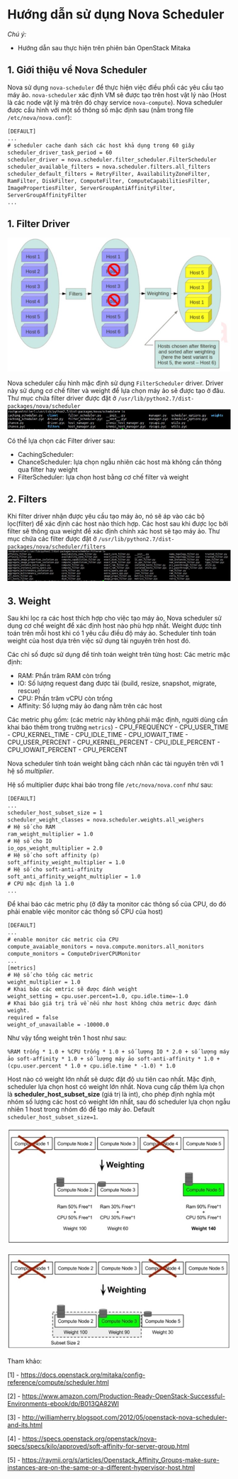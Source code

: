 # Hướng dẫn sử dụng Nova Scheduler
*Chú ý:*
 - Hướng dẫn sau thực hiện trên phiên bản OpenStack Mitaka

## 1. Giới thiệu về Nova Scheduler
Nova sử dụng `nova-scheduler` để thực hiện việc điều phối các yêu cầu tạo máy ảo. `nova-scheduler` xác định VM sẽ được tạo trên host vật lý nào (Host là các node vật lý mà trên đó chạy service `nova-compute`).
Nova scheduler được cấu hình với một số thông số mặc định sau (nằm trong file `/etc/nova/nova.conf`):

```
[DEFAULT]
...
# scheduler cache danh sách các host khả dụng trong 60 giây
scheduler_driver_task_period = 60
scheduler_driver = nova.scheduler.filter_scheduler.FilterScheduler
scheduler_available_filters = nova.scheduler.filters.all_filters
scheduler_default_filters = RetryFilter, AvailabilityZoneFilter, RamFilter, DiskFilter, ComputeFilter, ComputeCapabilitiesFilter, ImagePropertiesFilter, ServerGroupAntiAffinityFilter, ServerGroupAffinityFilter
...
```

## 1. Filter Driver

![Nova scheduler](images/nova_scheduler/nova_scheduler_5.jpg)

Nova scheduler cấu hình mặc định sử dụng `FilterScheduler` driver. Driver này sử dụng cơ chế filter và weight để lựa chọn máy ảo sẽ được tạo ở đâu.
Thư mục chứa filter driver được đặt ở `/usr/lib/python2.7/dist-packages/nova/scheduler`
![Drivers directory](images/nova_scheduler/nova_scheduler_1.jpg)

Có thể lựa chọn các Filter driver sau:
 - CachingScheduler: 
 - ChanceScheduler: lựa chọn ngẫu nhiên các host mà không cần thông qua filter hay weight
 - FilterScheduler: lựa chọn host bằng cơ chế filter và weight

## 2. Filters
Khi filter driver nhận được yêu cầu tạo máy ảo, nó sẽ áp vào các bộ lọc(filter) để xác định các host nào thích hợp. Các host sau khi được lọc bởi filter sẽ thông qua weight để xác định chính xác host sẽ tạo máy ảo.
Thư mục chứa các filter được đặt ở `/usr/lib/python2.7/dist-packages/nova/scheduler/filters`
![Filters directory](images/nova_scheduler/nova_scheduler_2.jpg)

## 3. Weight
Sau khi lọc ra các host thích hợp cho việc tạo máy ảo, Nova scheduler sử dụng cơ chế weight để xác định host nào phù hợp nhất. Weight được tính toán trên mỗi host khi có 1 yêu cầu điều độ máy ảo. Scheduler tính toán weight của host dựa trên việc sử dụng tài nguyên trên host đó. 

Các chỉ số được sử dụng để tính toán weight trên từng host:
Các metric mặc định:
 - RAM: Phần trăm RAM còn trống
 - IO: Số lượng request đang được tải (build, resize, snapshot, migrate, rescue)
 - CPU: Phần trăm vCPU còn trống
 - Affinity: Số lượng máy ảo đang nằm trên các host

Các metric phụ gồm: (các metric này không phải mặc định, người dùng cần khai báo thêm trong trường `metrics`)
	- CPU_FREQUENCY
	- CPU_USER_TIME
	- CPU_KERNEL_TIME
	- CPU_IDLE_TIME
	- CPU_IOWAIT_TIME
	- CPU_USER_PERCENT
	- CPU_KERNEL_PERCENT
	- CPU_IDLE_PERCENT
	- CPU_IOWAIT_PERCENT
	- CPU_PERCENT

Nova scheduler tính toán weight bằng cách nhân các tài nguyên trên với 1 hệ số *multiplier*.

Hệ số multiplier được khai báo trong file `/etc/nova/nova.conf` như sau:

```
[DEFAULT]
...
scheduler_host_subset_size = 1
scheduler_weight_classes = nova.scheduler.weights.all_weighers
# Hệ số cho RAM
ram_weight_multiplier = 1.0
# Hệ số cho IO
io_ops_weight_multiplier = 2.0
# Hệ số cho soft affinity (p)
soft_affinity_weight_multiplier = 1.0
# Hệ số cho soft-anti-affinity
soft_anti_affinity_weight_multiplier = 1.0
# CPU mặc định là 1.0
...
```

Để khai báo các metric phụ (ở đây ta monitor các thông số của CPU, do đó phải enable việc monitor các thông số CPU của host)

```
[DEFAULT]
...
# enable monitor các metric của CPU
compute_avaiable_monitors = nova.compute.monitors.all_monitors
compute_monitors = ComputeDriverCPUMonitor
...
[metrics]
# Hệ số cho tổng các metric
weight_multiplier = 1.0
# Khai báo các emtric sẽ được đánh weight
weight_setting = cpu.user.percent=1.0, cpu.idle.time=-1.0
# Khai báo giá trị trả về nếu như host không chứa metric được đánh weight.
required = false
weight_of_unavailable = -10000.0
```

Như vậy tổng weight trên 1 host như sau:
```
%RAM trống * 1.0 + %CPU trống * 1.0 + số lượng IO * 2.0 + số lượng máy ảo soft-affinity * 1.0 + số lượng máy ảo soft-anti-affinity * 1.0 + (cpu.user.percent * 1.0 + cpu.idle.time * -1.0) * 1.0
```

Host nào có weight lớn nhất sẽ dược đặt độ ưu tiên cao nhất. Mặc định, scheduler lựa chọn host có weight lớn nhất. Nova cung cấp thêm lựa chọn là **scheduler_host_subset_size** (giá trị là int), cho phép định nghĩa một nhóm số lượng các host có weight lớn nhất, sau đó scheduler lựa chọn ngẫu nhiên 1 host trong nhóm đó để tạo máy ảo. Default `scheduler_host_subset_size=1`.


![Weight 1](images/nova_scheduler/nova_scheduler_3.jpg)

![Weight 2](images/nova_scheduler/nova_scheduler_4.jpg)



Tham khảo:

[1] - https://docs.openstack.org/mitaka/config-reference/compute/scheduler.html

[2] - https://www.amazon.com/Production-Ready-OpenStack-Successful-Environments-ebook/dp/B013QA82WI

[3] - http://williamherry.blogspot.com/2012/05/openstack-nova-scheduler-and-its.html

[4] - https://specs.openstack.org/openstack/nova-specs/specs/kilo/approved/soft-affinity-for-server-group.html

[5] - https://raymii.org/s/articles/Openstack_Affinity_Groups-make-sure-instances-are-on-the-same-or-a-different-hypervisor-host.html